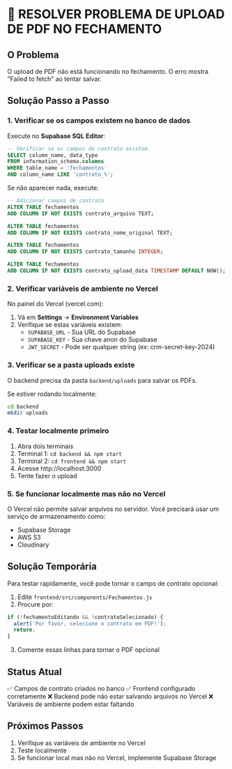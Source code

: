 # 🚨 RESOLVER PROBLEMA DE UPLOAD DE PDF NO FECHAMENTO

## O Problema
O upload de PDF não está funcionando no fechamento. O erro mostra "Failed to fetch" ao tentar salvar.

## Solução Passo a Passo

### 1. Verificar se os campos existem no banco de dados
Execute no **Supabase SQL Editor**:

```sql
-- Verificar se os campos de contrato existem
SELECT column_name, data_type 
FROM information_schema.columns 
WHERE table_name = 'fechamentos' 
AND column_name LIKE 'contrato_%';
```

Se não aparecer nada, execute:

```sql
-- Adicionar campos de contrato
ALTER TABLE fechamentos 
ADD COLUMN IF NOT EXISTS contrato_arquivo TEXT;

ALTER TABLE fechamentos 
ADD COLUMN IF NOT EXISTS contrato_nome_original TEXT;

ALTER TABLE fechamentos 
ADD COLUMN IF NOT EXISTS contrato_tamanho INTEGER;

ALTER TABLE fechamentos 
ADD COLUMN IF NOT EXISTS contrato_upload_data TIMESTAMP DEFAULT NOW();
```

### 2. Verificar variáveis de ambiente no Vercel

No painel do Vercel (vercel.com):

1. Vá em **Settings** → **Environment Variables**
2. Verifique se estas variáveis existem:
   - `SUPABASE_URL` - Sua URL do Supabase
   - `SUPABASE_KEY` - Sua chave anon do Supabase
   - `JWT_SECRET` - Pode ser qualquer string (ex: crm-secret-key-2024)

### 3. Verificar se a pasta uploads existe

O backend precisa da pasta `backend/uploads` para salvar os PDFs.

Se estiver rodando localmente:
```bash
cd backend
mkdir uploads
```

### 4. Testar localmente primeiro

1. Abra dois terminais
2. Terminal 1: `cd backend && npm start`
3. Terminal 2: `cd frontend && npm start`
4. Acesse http://localhost:3000
5. Tente fazer o upload

### 5. Se funcionar localmente mas não no Vercel

O Vercel não permite salvar arquivos no servidor. Você precisará usar um serviço de armazenamento como:
- Supabase Storage
- AWS S3
- Cloudinary

## Solução Temporária

Para testar rapidamente, você pode tornar o campo de contrato opcional:

1. Edite `frontend/src/components/Fechamentos.js`
2. Procure por:
```javascript
if (!fechamentoEditando && !contratoSelecionado) {
  alert('Por favor, selecione o contrato em PDF!');
  return;
}
```
3. Comente essas linhas para tornar o PDF opcional

## Status Atual

✅ Campos de contrato criados no banco
✅ Frontend configurado corretamente
❌ Backend pode não estar salvando arquivos no Vercel
❌ Variáveis de ambiente podem estar faltando

## Próximos Passos

1. Verifique as variáveis de ambiente no Vercel
2. Teste localmente
3. Se funcionar local mas não no Vercel, implemente Supabase Storage 